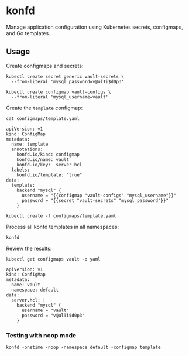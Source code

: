 # konfd

Manage application configuration using Kubernetes secrets, configmaps, and Go templates.

## Usage

Create configmaps and secrets:

```
kubectl create secret generic vault-secrets \
  --from-literal 'mysql_password=v@ulTi$d0p3'
```

```
kubectl create configmap vault-configs \
  --from-literal 'mysql_username=vault'
```

Create the `template` configmap:

```
cat configmaps/template.yaml 
```
```
apiVersion: v1
kind: ConfigMap
metadata:
  name: template
  annotations:
    konfd.io/kind: configmap
    konfd.io/name: vault
    konfd.io/key:  server.hcl
  labels:
    konfd.io/template: "true"
data:
  template: |
    backend "mysql" {
      username = "{{configmap "vault-configs" "mysql_username"}}"
      password = "{{secret "vault-secrets" "mysql_password"}}"
    }
```

```
kubectl create -f configmaps/template.yaml
```

Process all konfd templates in all namespaces:

```
konfd
```

Review the results:

```
kubectl get configmaps vault -o yaml
```

```
apiVersion: v1
kind: ConfigMap
metadata:
  name: vault
  namespace: default
data:
  server.hcl: |
    backend "mysql" {
      username = "vault"
      password = "v@ulTi$d0p3"
    }
```

### Testing with noop mode

```
konfd -onetime -noop -namespace default -configmap template
```
